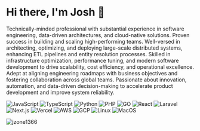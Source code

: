 <h1> Hi there, I'm Josh 👋 </h1>

Technically-minded professional with substantial experience in software engineering, data-driven architectures, and cloud-native solutions. Proven success in building and scaling high-performing teams. Well-versed in architecting, optimizing, and deploying large-scale distributed systems, enhancing ETL pipelines and entity resolution processes. 
Skilled in infrastructure optimization, performance tuning, and modern software development to drive scalability, cost efficiency, and operational excellence. 
Adept at aligning engineering roadmaps with business objectives and fostering collaboration across global teams. Passionate about innovation, automation, and data-driven decision-making to accelerate product development and improve system reliability.

![JavaScript](https://img.shields.io/badge/Code-JS-informational?style=flat&logo=javascript&color=F7DF1E)
![TypeScript](https://img.shields.io/badge/Code-TS-informational?style=flat&logo=typescript&color=3178C6)
![Python](https://img.shields.io/badge/Code-Python-informational?style=flat&logo=python&color=3776AB)
![PHP](https://img.shields.io/badge/Code-PHP-informational?style=flat&logo=php&color=777BB4)
![GO](https://img.shields.io/badge/Code-GO-informational?style=flat&logo=go&color=00ADD8)
![React](https://img.shields.io/badge/Framework-React-informational?style=flat&logo=react&color=61DAFB)
![Laravel](https://img.shields.io/badge/Framework-Laravel-informational?style=flat&logo=laravel&color=FF2D20)
![Next.js](https://img.shields.io/badge/Framework-Next.js-informational?style=flat&logo=next.js&color=000000)
![Vercel](https://img.shields.io/badge/Deployment-Vercel-informational?style=flat&logo=vercel&color=000000)
![AWS](https://img.shields.io/badge/Cloud-AWS-informational?style=flat&logo=amazonwebservices&color=232F3E)
![GCP](https://img.shields.io/badge/Cloud-GCP-informational?style=flat&logo=googlecloud&color=4285F4)
![Linux](https://img.shields.io/badge/System-Linux-informational?style=flat&logo=linux&color=FCC624)
![MacOS](https://img.shields.io/badge/System-MacOS-informational?style=flat&logo=macos&color=000000)

<img src="https://github-readme-stats.vercel.app/api?username=jzone1366&show_icons=true" alt="jzone1366" />
